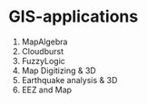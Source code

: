 # GIS-applications
1. MapAlgebra
2. Cloudburst
3. FuzzyLogic
4. Map Digitizing & 3D
5. Earthquake analysis & 3D
6. EEZ and Map